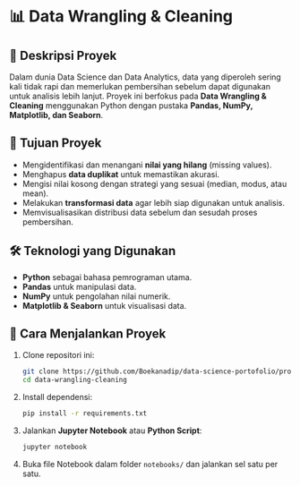 # 📊 Data Wrangling & Cleaning

## 📌 Deskripsi Proyek
Dalam dunia Data Science dan Data Analytics, data yang diperoleh sering kali tidak rapi dan memerlukan pembersihan sebelum dapat digunakan untuk analisis lebih lanjut. Proyek ini berfokus pada **Data Wrangling & Cleaning** menggunakan Python dengan pustaka **Pandas, NumPy, Matplotlib, dan Seaborn**.

## 🎯 Tujuan Proyek
- Mengidentifikasi dan menangani **nilai yang hilang** (missing values).
- Menghapus **data duplikat** untuk memastikan akurasi.
- Mengisi nilai kosong dengan strategi yang sesuai (median, modus, atau mean).
- Melakukan **transformasi data** agar lebih siap digunakan untuk analisis.
- Memvisualisasikan distribusi data sebelum dan sesudah proses pembersihan.

## 🛠 Teknologi yang Digunakan
- **Python** sebagai bahasa pemrograman utama.
- **Pandas** untuk manipulasi data.
- **NumPy** untuk pengolahan nilai numerik.
- **Matplotlib & Seaborn** untuk visualisasi data.

## 🚀 Cara Menjalankan Proyek
1. Clone repositori ini:
   ```bash
   git clone https://github.com/Boekanadip/data-science-portofolio/projects/data-wrangling-cleaning.git
   cd data-wrangling-cleaning
   ```
2. Install dependensi:
   ```bash
   pip install -r requirements.txt
   ```
3. Jalankan **Jupyter Notebook** atau **Python Script**:
   ```bash
   jupyter notebook
   ```
4. Buka file Notebook dalam folder `notebooks/` dan jalankan sel satu per satu.
